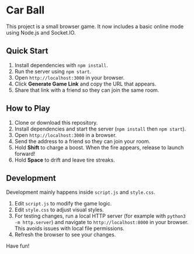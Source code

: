 # Car Ball

This project is a small browser game. It now includes a basic online mode using Node.js and Socket.IO.

## Quick Start

1. Install dependencies with `npm install`.
2. Run the server using `npm start`.
3. Open `http://localhost:3000` in your browser.
4. Click **Generate Game Link** and copy the URL that appears.
5. Share that link with a friend so they can join the same room.

## How to Play
1. Clone or download this repository.
2. Install dependencies and start the server (`npm install` then `npm start`).
3. Open `http://localhost:3000` in a browser.
4. Send the address to a friend so they can join your room.
5. Hold **Shift** to charge a boost. When the fire appears, release to launch forward!
6. Hold **Space** to drift and leave tire streaks.

## Development
Development mainly happens inside `script.js` and `style.css`.

1. Edit `script.js` to modify the game logic.
2. Edit `style.css` to adjust visual styles.
3. For testing changes, run a local HTTP server (for example with `python3 -m http.server`) and navigate to `http://localhost:8000` in your browser. This avoids issues with local file permissions.
4. Refresh the browser to see your changes.

Have fun!
